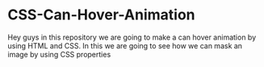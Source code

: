 # CSS-Can-Hover-Animation
Hey guys in this repository we are going to make a can hover animation by using HTML and CSS. In this we are going to see how we can mask an image by using CSS properties
